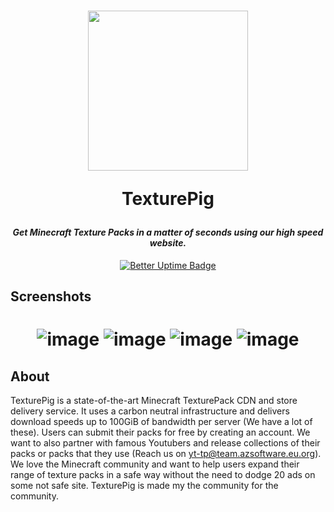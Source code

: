 <h1 align="center">
<img src="https://texturepig.com/assets/img/icons/output500.png" width="256" margin-top="10px"/><br />

**TexturePig**

</h1>
<h4 align="center" style="font-weight: bold; font-style: italic;"> Get Minecraft Texture Packs in a matter of seconds using our high speed website. </h4>


<div align="center">

[![Better Uptime Badge](https://betteruptime.com/status-badges/v1/monitor/aq7y.svg)](https://betteruptime.com/?utm_source=status_badge)

</div>

## Screenshots

<h1 align="center">


![image](https://user-images.githubusercontent.com/66299945/147602963-67a65ed9-456a-46ff-b0f1-bba2f2d91517.png)
![image](https://user-images.githubusercontent.com/66299945/147603862-70f1198c-8a61-46b6-8f54-0237191a565a.png)
![image](https://user-images.githubusercontent.com/66299945/146679885-af4cd699-d08b-422f-b41b-2bda6243bcad.png)
![image](https://user-images.githubusercontent.com/66299945/146683719-89f9a1c7-63d1-436f-bc0f-60c82ad94da0.png)

</div>

## About
TexturePig is a state-of-the-art Minecraft TexturePack CDN and store delivery service. It uses a carbon neutral infrastructure and delivers download speeds up to 100GiB of bandwidth per server (We have a lot of these). Users can submit their packs for free by creating an account. We want to also partner with famous Youtubers and release collections of their packs or packs that they use (Reach us on yt-tp@team.azsoftware.eu.org). We love the Minecraft community and want to help users expand their range of texture packs in a safe way without the need to dodge 20 ads on some not safe site. TexturePig is made my the community for the community.
